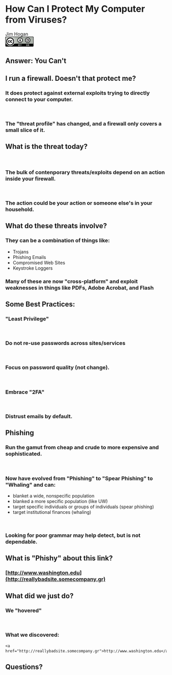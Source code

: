 # How Can I Protect My Computer from Viruses?
Jim Hogan  
![CC BY-SA 4.0](../images/cc_by-sa_4.png)  



## Answer: You Can't

## I run a firewall. Doesn't that protect me?

### It does protect against external exploits trying to directly connect to your computer.
<br>

### The "threat profile" has changed, and a firewall only covers a small slice of it.

## What is the threat today?
<br>

### The bulk of contenporary threats/exploits depend on an action __inside__ your firewall.
<br>

### The action could be your action or someone else's in your household.

## What do these threats involve?

### They can be a combination of things like:
* Trojans
* Phishing Emails
* Compromised Web Sites
* Keystroke Loggers

### Many of these are now "cross-platform" and exploit weaknesses in things like PDFs, Adobe Acrobat, and Flash

## Some Best Practices:

### "Least Privilege"
<br>

### Do not re-use passwords across sites/services
<br>

### Focus on password quality (not change).
<br>

### Embrace "2FA"
<br>

### Distrust emails by default.

## Phishing

### Run the gamut from cheap and crude to more expensive and sophisticated.
<br>

### Now have evolved from "Phishing" to "Spear Phishing" to "Whaling" and can:
* blanket a wide, nonspecific population 
* blanked a more specific population (like UW)
* target specific individuals or groups of individuals (spear phishing)
* target institutional finances (whaling)
<br>

### Looking for poor grammar may help detect, but is not dependable.

## What is "Phishy" about this link?

### [http://www.washington.edu](http://reallybadsite.somecompany.gr)

## What did we just do?

### We **"hovered"**
<br>

### What we discovered:
```
<a href="http://reallybadsite.somecompany.gr">http://www.washington.edu</a>
```

## Questions?










